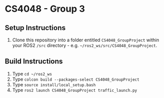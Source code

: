 # CS4048 - Group 3

## Setup Instructions
1. Clone this repository into a folder entitled `CS4048_GroupProject` within your ROS2 `/src` directory - e.g. `~/ros2_ws/src/CS4048_GroupProject`.

## Build Instructions
1. Type `cd ~/ros2_ws`
2. Type `colcon build --packages-select CS4048_GroupProject`
3. Type `source install/local_setup.bash`
4. Type `ros2 launch CS4048_GroupProject traffic_launch.py`